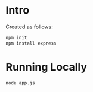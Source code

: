 # Intro

Created as follows:

```bash
npm init
npm install express
```

# Running Locally

```bash
node app.js
```

